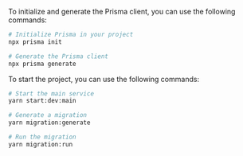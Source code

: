 To initialize and generate the Prisma client, you can use the following commands:

```sh
# Initialize Prisma in your project
npx prisma init

# Generate the Prisma client
npx prisma generate
```

To start the project, you can use the following commands:

```sh
# Start the main service
yarn start:dev:main

# Generate a migration
yarn migration:generate

# Run the migration
yarn migration:run
```

